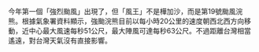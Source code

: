 今年第一個「強烈颱風」出現了，但「風王」不是樺加沙，而是第19號颱風浣熊。根據氣象署資料顯示，強颱浣熊目前以每小時20公里的速度朝西北西方向移動，近中心最大風速每秒51公尺，最大陣風可達每秒63公尺。不過距離台灣相當遙遠，對台灣天氣沒有直接影響。